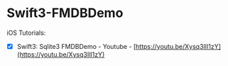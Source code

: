 # Swift3-FMDBDemo
iOS Tutorials:

- [x] Swift3: Sqlite3 FMDBDemo - Youtube - [https://youtu.be/Xysq3IlI1zY](https://youtu.be/Xysq3IlI1zY)

